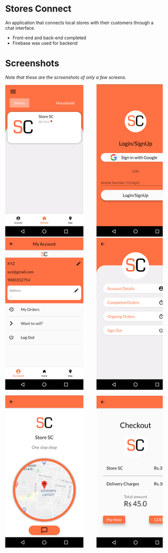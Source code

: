 # Stores Connect

An application that connects local stores with their customers through a chat interface. 

  - Front-end and back-end completed
  - Firebase was used for backend

# Screenshots
*Note that these are the screenshots of only a few screens.*  

<pre>
<img src="/screenshots/home.png" alt="home" width="250"/>     <img src="/screenshots/auth.png" alt="auth" width="250"/>     <img src="/screenshots/chat.png" alt="chat" width="250"/>     
<img src="/screenshots/account.png" alt="account" width="250"/>     <img src="/screenshots/seller_account.png" alt="seller_account" width="250"/>     <img src="/screenshots/seller_account_details.png" alt="seller_account_details" width="250"/>
<img src="/screenshots/store_home.png" alt="seller_home" width="250"/>     <img src="/screenshots/checkout.png" alt="checkout" width="250"/>     <img src="/screenshots/drawer.png" alt="drawer" width="250"/>
</pre>
